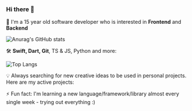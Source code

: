 ### Hi there 👋

📱 I'm a 15 year old software developer who is interested in **Frontend** and **Backend**

![Anurag's GitHub stats](https://github-readme-stats.vercel.app/api?username=sourcelocation&layout=compact&title_color=FFF&text_color=FFF&icon_color=FFF&bg_color=161b22&hide_border=true)

🛠️ **Swift, Dart, Git**, TS & JS, Python and more:

![Top Langs](https://github-readme-stats.vercel.app/api/top-langs/?hide_border=true&username=sourcelocation&layout=compact&title_color=FFF&text_color=FFF&icon_color=FFF&bg_color=161b22&hide_border=true)

💡 Always searching for new creative ideas to be used in personal projects. Here are my active projects:
 
⚡ Fun fact: I'm learning a new language/framework/library almost every single week - trying out everything :)
